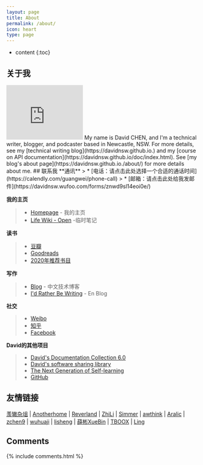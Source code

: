 ```yaml
---
layout: page
title: About
permalink: /about/
icon: heart
type: page
---
```


* content
{:toc}

## 关于我

<iframe src="https://githubbadge.appspot.com/davidnsw?s=1" style="border: 0;height: 142px;width: 200px;overflow: hidden;" frameBorder="0"></iframe>
My name is David CHEN, and I'm a technical writer, blogger, and podcaster based in Newcastle, NSW. For more details, see my [technical writing blog](https://davidnsw.github.io.) and my [course on API documentation](https://davidnsw.github.io/doc/index.html).  See [my blog's about page](https://davidnsw.github.io./about/) for more details about me.
## 联系我
**通讯**
> * [电话：请点击此处选择一个合适的通话时间](https://calendly.com/guangwei/phone-call)
> * [邮箱：请点击此处给我发邮件](https://davidnsw.wufoo.com/forms/znwd9sl14eoi0e/)

**我的主页**

> * [Homepage](https://davidnsw.github.io/homepage/) - 我的主页
> * [Life Wiki - Open](https://www.notion.so/Life-Wiki-Open-3fb82e852aa146b99498195843386520) -临时笔记


**读书**

> * [豆瓣](https://www.douban.com/people/55478060/)
> * [Goodreads](https://www.goodreads.com/user/show/57208002-david)
> * [2020年推荐书目](https://www.notion.so/Reading-List-2020-f0272ce4e636400882e2269fab217241)

**写作**
> * [Blog](https://davidnsw.github.io./) - 中文技术博客
> * [I'd Rather Be Writing](https://davidnsw.github.io./) - En Blog


**社交**

> * [Weibo](http://weibo.com)
> * [知乎](https://www.zhihu.com)
> * [Facebook](https://www.facebook.com)


**David的其他项目**
> * [David's Documentation Collection 6.0](https://davidnsw.github.io/doc/mydoc_about.html)
> * [David's software sharing library](https://davidnsw.github.io/lifeblog/#/)
> * [The Next Generation of Self-learning](https://davidnsw.github.io/cover/)
> * [GitHub](https://github.com/davidnsw)


## 友情链接

[羡辙杂俎](http://zhangwenli.com/blog) \| [Anotherhome](https://www.anotherhome.net) \| [Reverland](http://reverland.org/) \| [ZhiLi](http://lizhipower.github.io/) \| [Simmer](http://simmer-jun.github.io/) \| [awthink](http://awthink.net/) \| [Aralic](http://aralic.github.io/) \| [zchen9](http://www.chen9.info/) \| [wuhuaji](http://wuhuaji.me/) \| [lisheng](http://www.lishengcn.cn/) \| [薛彬XueBin](http://axuebin.com/blog/) \| [TBOOX](http://www.tboox.org/cn/) \|  [Ling](http://linglinyp.com/)

## Comments

{% include comments.html %}
